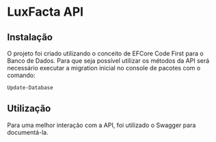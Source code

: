 # LuxFacta API

## Instalação

O projeto foi criado utilizando o conceito de EFCore Code First para o Banco de Dados.
Para que seja possível utilizar os métodos da API será necessário executar a migration inicial no console de pacotes com o comando: 

````
Update-Database
````

## Utilização
Para uma melhor interação com a API, foi utilizado o Swagger para documentá-la.

## 